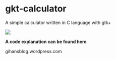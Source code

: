 gkt-calculator
==============

A simple calculator written in C language with gtk+

<img src="http://gihansblog.files.wordpress.com/2011/10/mini-calculator-v-1-0-gihans-blog-com-pic-version.png" />


<b> A code explanation can be found here </b>

gihansblog.wordpress.com

